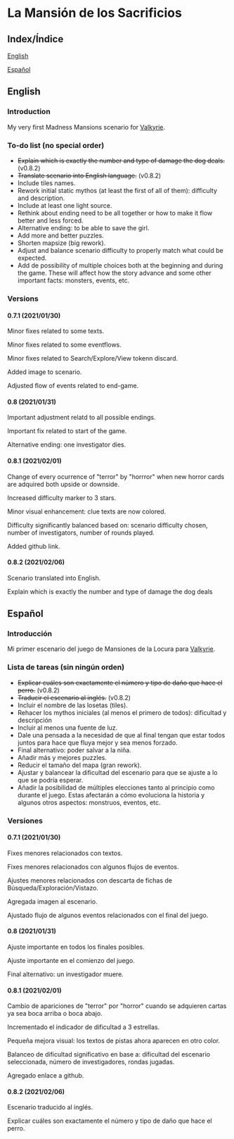 # La Mansión de los Sacrificios

## Index/Índice

[English](#english)

[Español](#español)

## English

### Introduction

My very first Madness Mansions scenario for [Valkyrie](https://github.com/NPBruce/valkyrie).

### To-do list (no special order)

* ~~Explain which is exactly the number and type of damage the dog deals.~~ (v0.8.2)
* ~~Translate scenario into English language.~~ (v0.8.2)
* Include tiles names.
* Rework initial static mythos (at least the first of all of them): difficulty and description.
* Include at least one light source.
* Rethink about ending need to be all together or how to make it flow better and less forced.
* Alternative ending: to be able to save the girl.
* Add more and better puzzles.
* Shorten mapsize (big rework).
* Adjust and balance scenario difficulty to properly match what could be expected.
* Add de possibility of multiple choices both at the beginning and during the game. These will affect how the story advance and some other important facts: monsters, events, etc.

### Versions

#### 0.7.1 (2021/01/30)

Minor fixes related to some texts.

Minor fixes related to some eventflows.

Minor fixes related to Search/Explore/View tokenn discard.

Added image to scenario.

Adjusted flow of events related to end-game.

#### 0.8 (2021/01/31)

Important adjustment relatd to all possible endings.

Important fix related to start of the game.

Alternative ending: one investigator dies.

#### 0.8.1 (2021/02/01)

Change of every ocurrence of "terror" by "horrror" when new horror cards are adquired both upside or downside.

Increased difficulty marker to 3 stars.

Minor visual enhancement: clue texts are now colored.

Difficulty significantly balanced based on: scenario difficulty chosen, number of investigators, number of rounds played.

Added github link.

#### 0.8.2 (2021/02/06)

Scenario translated into English.

Explain which is exactly the number and type of damage the dog deals


## Español

### Introducción

Mi primer escenario del juego de Mansiones de la Locura para [Valkyrie](https://github.com/NPBruce/valkyrie).

### Lista de tareas (sin ningún orden)

* ~~Explicar cuáles son exactamente el número y tipo de daño que hace el perro.~~ (v0.8.2)
* ~~Traducir el escenario al inglés.~~ (v0.8.2)
* Incluir el nombre de las losetas (tiles).
* Rehacer los mythos iniciales (al menos el primero de todos): dificultad y descripción
* Incluir al menos una fuente de luz.
* Dale una pensada a la necesidad de que al final tengan que estar todos juntos para hace que fluya mejor y sea menos forzado.
* Final alternativo: poder salvar a la niña.
* Añadir más y mejores puzzles.
* Reducir el tamaño del mapa (gran rework).
* Ajustar y balancear la dificultad del escenario para que se ajuste a lo que se podría esperar.
* Añadir la posibilidad de múltiples elecciones tanto al principio como durante el juego. Estas afectarán a cómo evoluciona la historia y algunos otros aspectos: monstruos, eventos, etc.

### Versiones

#### 0.7.1 (2021/01/30)

Fixes menores relacionados con textos.

Fixes menores relacionados con algunos flujos de eventos.

Ajustes menores relacionados con descarta de fichas de Búsqueda/Exploración/Vistazo.

Agregada imagen al escenario.

Ajustado flujo de algunos eventos relacionados con el final del juego.

#### 0.8 (2021/01/31)

Ajuste importante en todos los finales posibles.

Ajuste importante en el comienzo del juego.

Final alternativo: un investigador muere.

#### 0.8.1 (2021/02/01)

Cambio de apariciones de "terror" por "horror" cuando se adquieren cartas ya sea boca arriba o boca abajo.

Incrementado el indicador de dificultad a 3 estrellas.

Pequeña mejora visual: los textos de pistas ahora aparecen en otro color.

Balanceo de dificultad significativo en base a: dificultad del escenario seleccionada, número de investigadores, rondas jugadas.

Agregado enlace a github.

#### 0.8.2 (2021/02/06)

Escenario traducido al inglés.

Explicar cuáles son exactamente el número y tipo de daño que hace el perro.
